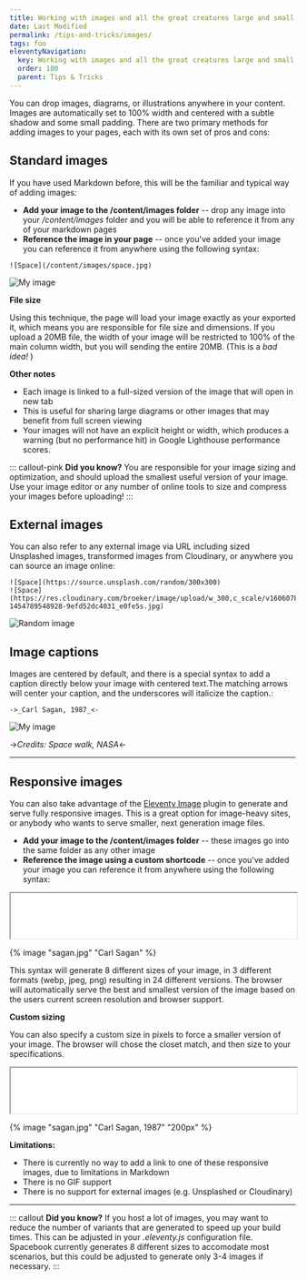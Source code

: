```yaml
---
title: Working with images and all the great creatures large and small
date: Last Modified
permalink: /tips-and-tricks/images/
tags: foo
eleventyNavigation:
  key: Working with images and all the great creatures large and small and things between
  order: 100 
  parent: Tips & Tricks
---
```

You can drop images, diagrams, or illustrations anywhere in your content. Images are automatically set to 100% width and centered with a subtle shadow and some small padding. There are two primary methods for adding images to your pages, each with its own set of pros and cons:  

## Standard images

If you have used Markdown before, this will be the familiar and typical way of adding images:

* **Add your image to the /content/images folder** -- drop any image into your */content/images* folder and you will be able to reference it from any of your markdown pages
* **Reference the image in your page** -- once you've added your image  you can reference it from anywhere using the following syntax:

```
![Space](/content/images/space.jpg)
```

![My image](/content/images/space.jpg)

**File size**

Using this technique, the page will load your image exactly as your exported it, which means you are responsible for file size and dimensions. If you upload a 20MB file, the width of your image will be restricted to 100% of the main column width, but you will sending the entire 20MB. (This is a *bad idea!* )

**Other notes**

* Each image is linked to a full-sized version of the image that will open in new tab 
* This is useful for sharing large diagrams or other images that may benefit from full screen viewing
* Your images will not have an explicit height or width, which produces a warning (but no performance hit) in Google Lighthouse performance scores.

::: callout-pink 
**Did you know?** You are responsible for your image sizing and optimization, and should upload the smallest useful version of your image. Use your image editor or any number of online tools to size and compress your images before uploading! 
:::

## External images 

You can also refer to any external image via URL including sized Unsplashed images, transformed images from Cloudinary, or anywhere you can source an image online:

```
![Space](https://source.unsplash.com/random/300x300)
![Space](https://res.cloudinary.com/broeker/image/upload/w_300,c_scale/v1606078324/samples/photo-1454789548928-9efd52dc4031_e0fe5s.jpg)
```

![Random image](https://source.unsplash.com/random/300x300)

## Image captions

Images are centered by default, and there is a special syntax to add a caption directly below your image with centered text.The matching arrows will center your caption, and the underscores will italicize the caption.:

```
->_Carl Sagan, 1987_<-
```

![My image](/content/images/space.jpg)

->_Credits: Space walk, NASA_<-

---

## Responsive images

You can also take advantage of the [Eleventy Image](https://www.11ty.dev/docs/plugins/image/) plugin to generate and serve fully responsive images. This is a great option for image-heavy sites, or anybody who wants to serve smaller, next generation image files. 

* **Add your image to the /content/images folder** -- these images go into the same folder as any other image
* **Reference the image using a custom shortcode** -- once you've added your image  you can reference it from anywhere using the following syntax:

<iframe width="100%" height="80" src="/_includes/assets/utils/image.txt"></iframe>

{% image "sagan.jpg" "Carl Sagan" %}

This syntax will generate 8 different sizes of your image, in 3 different formats (webp, jpeg, png) resulting in 24 different versions. The browser will automatically serve the best and smallest version of the image based on the users current screen resolution and browser support.

**Custom sizing**

You can also specify a custom size in pixels to force a smaller version of your image. The browser will chose the closet match, and then size to your specifications.

<iframe width="100%" height="80" src="/_includes/assets/utils/imagesize.txt"></iframe>

{% image "sagan.jpg" "Carl Sagan, 1987" "200px" %}


**Limitations:**

* There is currently no way to add a link to one of these responsive images, due to limitations in Markdown
* There is no GIF support
* There is no support for external images (e.g. Unsplashed or Cloudinary)

---

::: callout
**Did you know?** If you host a lot of images, you may want to reduce the number of variants that are generated to speed up your build times. This can be adjusted in your *.eleventy.js* configuration file. Spacebook currently generates 8 different sizes to accomodate most scenarios, but this could be adjusted to generate only 3-4 images if necessary.
:::